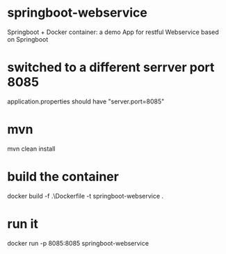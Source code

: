 # springboot-webservice
Springboot + Docker container: a demo App for restful Webservice based on Springboot

# switched to a different serrver port 8085
application.properties should have "server.port=8085"

# mvn
mvn clean install

# build the container
docker build -f .\Dockerfile -t springboot-webservice .


# run it
docker run -p 8085:8085 springboot-webservice
